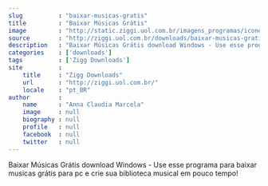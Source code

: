 ```yaml
---
slug          : "baixar-musicas-gratis"
title         : "Baixar Músicas Grátis"
image         : "http://static.ziggi.uol.com.br/imagens_programas/icone_42b7c7bda124b99d8283f95c8182f79d_baixar_musicas_gratis.jpg"
source        : "http://ziggi.uol.com.br/downloads/baixar-musicas-gratis"
description   : "Baixar Músicas Grátis download Windows - Use esse programa para baixar musicas grátis para pc e crie sua biblioteca musical em pouco tempo!"
categories    : ['downloads']
tags          : ['Zigg Downloads']
site          :
    title     : "Zigg Downloads"
    url       : "http://ziggi.uol.com.br/"
    locale    : "pt_BR"
author        :
    name      : "Anna Claudia Marcela"
    image     : null
    biography : null
    profile   : null
    facebook  : null
    twitter   : null
---
```


Baixar Músicas Grátis download Windows - Use esse programa para baixar musicas grátis para pc e crie sua biblioteca musical em pouco tempo!
